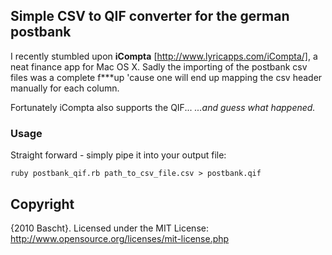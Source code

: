 ## Simple CSV to QIF converter for the german postbank ##

I recently stumbled upon **iCompta** [http://www.lyricapps.com/iCompta/], 
a neat finance app for Mac OS X. Sadly the importing of the postbank
csv files was a complete f***up 'cause one will end up mapping the
csv header manually for each column. 

Fortunately iCompta also supports the QIF... *...and guess what happened.*

### Usage ###
Straight forward - simply pipe it into your output file:

    ruby postbank_qif.rb path_to_csv_file.csv > postbank.qif

## Copyright ##
  {2010 Bascht}. Licensed under the MIT License:
  http://www.opensource.org/licenses/mit-license.php


